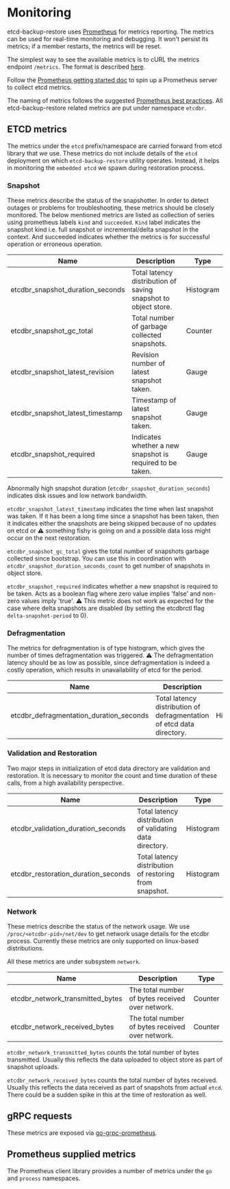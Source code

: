 # Monitoring

etcd-backup-restore uses [Prometheus][prometheus] for metrics reporting. The metrics can be used for real-time monitoring and debugging. It won't persist its metrics; if a member restarts, the metrics will be reset.

The simplest way to see the available metrics is to cURL the metrics endpoint `/metrics`. The format is described [here](http://prometheus.io/docs/instrumenting/exposition_formats/).

Follow the [Prometheus getting started doc][prometheus-getting-started] to spin up a Prometheus server to collect etcd metrics.

The naming of metrics follows the suggested [Prometheus best practices][prometheus-naming]. All etcd-backup-restore related metrics are put under namespace `etcdbr`.

## ETCD metrics

The metrics under the `etcd` prefix/namespace are carried forward from etcd library that we use. These metrics do not include details of the `etcd` deployment on which `etcd-backup-restore` utility operates. Instead, it helps in monitoring the `embedded etcd` we spawn during restoration process.

### Snapshot

These metrics describe the status of the snapshotter. In order to detect outages or problems for troubleshooting, these metrics should be closely monitored. The below mentioned metrics are listed as collection of series using prometheus labels `kind` and `succeeded`. `Kind` label indicates the snapshot kind i.e. full snapshot or incremental/delta snapshot in the context. And succeeded indicates whether the metrics is for successful operation or erroneous operation.

| Name | Description | Type |
|------|-------------|------|
| etcdbr_snapshot_duration_seconds | Total latency distribution of saving snapshot to object store. | Histogram |
| etcdbr_snapshot_gc_total | Total number of garbage collected snapshots. | Counter |
| etcdbr_snapshot_latest_revision | Revision number of latest snapshot taken. | Gauge |
| etcdbr_snapshot_latest_timestamp | Timestamp of latest snapshot taken. | Gauge |
| etcdbr_snapshot_required | Indicates whether a new snapshot is required to be taken. | Gauge |

Abnormally high snapshot duration (`etcdbr_snapshot_duration_seconds`) indicates disk issues and low network bandwidth.

`etcdbr_snapshot_latest_timestamp` indicates the time when last snapshot was taken. If it has been a long time since a snapshot has been taken, then it indicates either the snapshots are being skipped because of no updates on etcd or :warning: something fishy is going on and a possible data loss might occur on the next restoration.

`etcdbr_snapshot_gc_total` gives the total number of snapshots garbage collected since bootstrap. You can use this in coordination with `etcdbr_snapshot_duration_seconds_count` to get number of snapshots in object store.

`etcdbr_snapshot_required` indicates whether a new snapshot is required to be taken. Acts as a boolean flag where zero value implies 'false' and non-zero values imply 'true'. :warning: This metric does not work as expected for the case where delta snapshots are disabled (by setting the etcdbrctl flag `delta-snapshot-period` to 0).

### Defragmentation

The metrics for defragmentation is of type histogram, which gives the number of times defragmentation was triggered. :warning: The defragmentation latency should be as low as possible, since
defragmentation is indeed a costly operation, which results in unavailability of etcd for the period.

| Name | Description | Type |
|------|-------------|------|
| etcdbr_defragmentation_duration_seconds | Total latency distribution of defragmentation of etcd data directory. | Histogram |

### Validation and Restoration

Two major steps in initialization of etcd data directory are validation and restoration. It is necessary to monitor the count and time duration of these calls, from a high availability perspective.

| Name | Description | Type |
|------|-------------|------|
| etcdbr_validation_duration_seconds | Total latency distribution of validating data directory. | Histogram |
| etcdbr_restoration_duration_seconds | Total latency distribution of restoring from snapshot. | Histogram |

### Network

These metrics describe the status of the network usage. We use `/proc/<etcdbr-pid>/net/dev` to get network usage details for the etcdbr process. Currently these metrics are only supported on linux-based distributions.

All these metrics are under subsystem `network`.

| Name | Description | Type |
|------|-------------|------|
| etcdbr_network_transmitted_bytes | The total number of bytes received over network. | Counter |
| etcdbr_network_received_bytes | The total number of bytes received over network. | Counter |

`etcdbr_network_transmitted_bytes` counts the total number of bytes transmitted. Usually this reflects the data uploaded to object store as part of snapshot uploads.

`etcdbr_network_received_bytes` counts the total number of bytes received. Usually this reflects the data received as part of snapshots from actual `etcd`. There could be a sudden spike in this at the time of restoration as well.

## gRPC requests

These metrics are exposed via [go-grpc-prometheus][go-grpc-prometheus].

## Prometheus supplied metrics

The Prometheus client library provides a number of metrics under the `go` and `process` namespaces.

[glossary-proposal]: learning/glossary.md#proposal
[prometheus]: http://prometheus.io/
[prometheus-getting-started]: http://prometheus.io/docs/introduction/getting_started/
[prometheus-naming]: http://prometheus.io/docs/practices/naming/
[v2-http-metrics]: v2/metrics.md#http-requests
[go-grpc-prometheus]: https://github.com/grpc-ecosystem/go-grpc-prometheus
